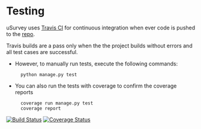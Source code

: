 Testing
=======

uSurvey uses [Travis CI](https://travis-ci.org/unicefuganda/uSurvey "CI") for continuous integration when ever code is pushed to the [repo](https://github.com/unicefuganda/uSurvey/ "github repo").


Travis builds are a pass only when the the project builds without errors and all test cases are successful.


* However, to manually run tests, execute the following commands:

        python manage.py test


* You can also run the tests with coverage to confirm the coverage reports
        
        coverage run manage.py test
        coverage report


[![Build Status](https://travis-ci.org/unicefuganda/uSurvey.svg)](https://travis-ci.org/unicefuganda/uSurvey)
[![Coverage Status](https://coveralls.io/repos/unicefuganda/uSurvey/badge.png)](https://coveralls.io/r/unicefuganda/uSurvey)